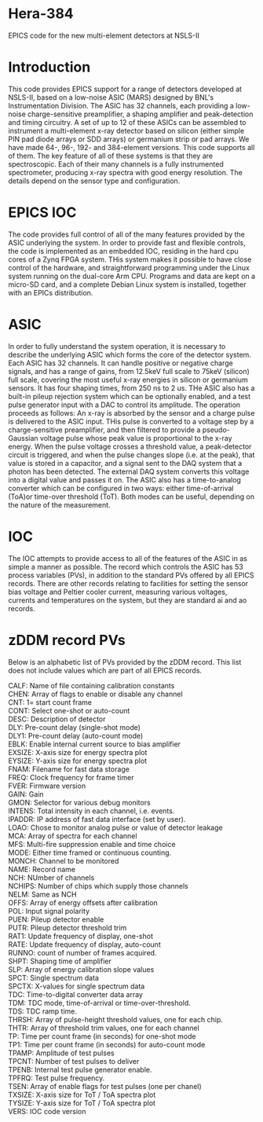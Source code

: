 # Hera-384
EPICS code for the new multi-element detectors at NSLS-II

# Introduction
This code provides EPICS support for a range of detectors developed at NSLS-II, based on a low-noise ASIC (MARS) designed by BNL's Instrumentation Division. The ASIC has 32 channels, each providing a low-noise charge-sensitive preamplifier, a shaping amplifier and peak-detection and timing circuitry. A set of up to 12 of these ASICs can be assembled to instrument a multi-element x-ray detector based on silicon (either simple PIN pad diode arrays or SDD arrays) or germanium strip or pad arrays. We have made 64-, 96-, 192- and 384-element versions. This code supports all of them.
The key feature of all of these systems is that they are spectroscopic. Each of their many channels is a fully instrumented spectrometer, producing x-ray spectra with good energy resolution. The details depend on the sensor type and configuration.

# EPICS IOC
The code provides full control of all of the many features provided by the ASIC underlying the system. In order to provide fast and flexible controls, the code is implemented as an embedded IOC, residing in the hard cpu cores of a Zynq FPGA system. THis system makes it possible to have close control of the hardware, and straightforward programming under the Linux system running on the dual-core Arm CPU. Programs and data are kept on a micro-SD card, and a complete Debian Linux system is installed, together with an EPICs distribution.

# ASIC
In order to fully understand the system operation, it is necessary to describe the underlying ASIC which forms the core of the detector system. Each ASIC has 32 channels. It can handle positive or negative charge signals, and has a range of gains, from 12.5keV full scale to 75keV (silicon) full scale, covering the most useful x-ray energies in silicon or germanium sensors. It has four shaping times, from 250 ns to 2 us. THe ASIC also has a built-in pileup rejection system which can be optionally enabled, and a test pulse generator input with a DAC to control its amplitude.
The operation proceeds as follows:
An x-ray is absorbed by the sensor and a charge pulse is delivered to the ASIC input. THis pulse is converted to a voltage step by a charge-sensitive preamplifier, and then filtered to provide a pseudo-Gaussian voltage pulse whose peak value is proportional to the x-ray energy. When the pulse voltage crosses a threshold value, a peak-detector circuit is triggered, and when the pulse changes slope (i.e. at the peak), that value is stored in a capacitor, and a signal sent to the DAQ system that a photon has been detected. The external DAQ system converts this voltage into a digital value and passes it on. The ASIC also has a time-to-analog converter which can be configured in two ways: either time-of-arrival (ToA)or time-over threshold (ToT). Both modes can be useful, depending on the nature of the measurement.

# IOC
The IOC attempts to provide access to all of the features of the ASIC in as simple a manner as possible. The record which controls the ASIC has 53 process variables (PVs), in addition to the standard PVs offered by all EPICS records. There are other records relating to facilities for setting the sensor bias voltage and Peltier cooler current, measuring various voltages, currents and temperatures on the system, but they are standard ai and ao records.

# zDDM record PVs

Below is an alphabetic list of PVs provided by the zDDM record. This list does not include values which are part of all EPICS records.

CALF:   Name of file containing calibration constants       
CHEN: 	Array of flags to enable or disable any channel         
CNT: 	1= start count frame          
CONT:	Select one-shot or auto-count       
DESC:   Description of detector                        
DLY:	Pre-count delay (single-shot mode)    
DLY1:	Pre-count delay (auto-count mode)     
EBLK:	Enable internal current source to bias amplifier   
EXSIZE:	X-axis size for energy spectra plot   
EYSIZE:	Y-axis size for energy spectra plot    
FNAM:	Filename for fast data storage     
FREQ:	Clock frequency for frame timer     
FVER:	Firmware version     
GAIN:	Gain      
GMON:	Selector for various debug monitors                 
INTENS:	Total intensity in each channel, i.e. events.    
IPADDR:	IP address of fast data interface (set by user).     
LOAO:	Chose to monitor analog pulse or value of detector leakage   
MCA:	Array of spectra for each channel       
MFS:	Multi-fire suppression enable and time choice     
MODE:	Either time framed or continuous counting.    
MONCH:	Channel to be monitored      
NAME:	Record name       
NCH:	NUmber of channels      
NCHIPS:	Number of chips which supply those channels     
NELM:	Same as NCH     
OFFS:	Array of energy offsets after calibration                       
POL:	Input signal polarity   
PUEN:	Pileup detector enable     
PUTR:	Pileup detector threshold trim            
RAT1:	Update frequency of display, one-shot               
RATE:	Update frequency of display, auto-count    
RUNNO:	count of number of frames acquired.          
SHPT:	Shaping time of amplifier    
SLP:	Array of energy calibration slope values    
SPCT:	Single spectrum data    
SPCTX:	X-values for single spectrum data      
TDC:	Time-to-digital converter data array     
TDM:	TDC mode, time-of-arrival or time-over-threshold.    
TDS:	TDC ramp time.     
THRSH:	Array of pulse-height threshold values, one for each chip.     
THTR:	Array of threshold trim values, one for each channel      
TP:	Time per count frame (in seconds) for one-shot mode     
TP1:	Time per count frame (in seconds) for auto-count mode    
TPAMP:	Amplitude of test pulses     
TPCNT:	Number of test pulses to deliver     
TPENB:	Internal test pulse generator enable.    
TPFRQ:	Test pulse frequency.    
TSEN:	Array of enable flags for test pulses (one per chanel)         
TXSIZE:	X-axis size for ToT / ToA spectra plot    
TYSIZE:	Y-axis size for ToT / ToA spectra plot    
VERS:	IOC code version             
